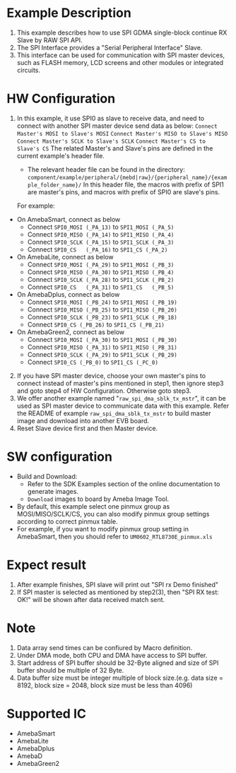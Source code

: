 # Example Description

1. This example describes how to use SPI GDMA single-block continue RX Slave by RAW SPI API.
2. The SPI Interface provides a "Serial Peripheral Interface" Slave.
3. This interface can be used for communication with SPI master devices, such as FLASH memory, LCD screens and other modules or integrated circuits.

# HW Configuration

1. In this example, it use SPI0 as slave to receive data, and need to connect with another SPI master device send data as below:
   `Connect Master's MOSI to Slave's MOSI`
   `Connect Master's MISO to Slave's MISO`
   `Connect Master's SCLK to Slave's SCLK`
   `Connect Master's CS to Slave's CS`
   The related Master's and Slave's pins are defined in the current example's header file.
   - The relevant header file can be found in the directory:
     `component/example/peripheral/{mebd|raw}/{peripheral_name}/{example_folder_name}/`
   In this header file, the macros with prefix of SPI1 are master's pins, and macros with prefix of SPI0 are slave's pins.

   For example:

- On AmebaSmart, connect as below
  - Connect `SPI0_MOSI (_PA_13)` to `SPI1_MOSI (_PA_5)`
  - Connect `SPI0_MISO (_PA_14)` to `SPI1_MISO (_PA_4)`
  - Connect `SPI0_SCLK (_PA_15)` to `SPI1_SCLK (_PA_3)`
  - Connect `SPI0_CS   (_PA_16)` to `SPI1_CS (_PA_2)`
- On AmebaLite, connect as below
  - Connect `SPI0_MOSI (_PA_29)` to `SPI1_MOSI (_PB_3)`
  - Connect `SPI0_MISO (_PA_30)` to `SPI1_MISO (_PB_4)`
  - Connect `SPI0_SCLK (_PA_28)` to `SPI1_SCLK (_PB_2)`
  - Connect `SPI0_CS   (_PA_31)` to `SPI1_CS   (_PB_5)`
- On AmebaDplus, connect as below
  - Connect `SPI0_MOSI (_PB_24)` to `SPI1_MOSI (_PB_19)`
  - Connect `SPI0_MISO (_PB_25)` to `SPI1_MISO (_PB_20)`
  - Connect `SPI0_SCLK (_PB_23)` to `SPI1_SCLK (_PB_18)`
  - Connect `SPI0_CS (_PB_26)` to `SPI1_CS (_PB_21)`
- On AmebaGreen2, connect as below
  - Connect `SPI0_MOSI (_PA_30)` to `SPI1_MOSI (_PB_30)`
  - Connect `SPI0_MISO (_PA_31)` to `SPI1_MISO (_PB_31)`
  - Connect `SPI0_SCLK (_PA_29)` to `SPI1_SCLK (_PB_29)`
  - Connect `SPI0_CS (_PB_0)` to `SPI1_CS (_PC_0)`

2. If you have SPI master device, choose your own master's pins to connect instead of master's pins mentioned in step1, then ignore step3 and goto step4 of HW Configuration. Otherwise goto step3.
3. We offer another example named "`raw_spi_dma_sblk_tx_mstr`", it can be used as SPI master device to communicate data with this example.
Refer the README of example `raw_spi_dma_sblk_tx_mstr` to build master image and download into another EVB board.
4. Reset Slave device first and then Master device.

# SW configuration

- Build and Download:
   * Refer to the SDK Examples section of the online documentation to generate images.
   * `Download` images to board by Ameba Image Tool.
- By default, this example select one pinmux group as MOSI/MISO/SCLK/CS,
  you can also modify pinmux group settings according to correct pinmux table.
- For example, if you want to modify pinmux group setting in AmebaSmart, then you should refer to `UM0602_RTL8730E_pinmux.xls`

# Expect result

1. After example finishes, SPI slave will print out "SPI rx Demo finished"
2. If SPI master is selected as mentioned by step2(3), then "SPI RX test: OK!" will be shown after data received match sent.

# Note

1. Data array send times can be confiured by Macro definition.
2. Under DMA mode, both CPU and DMA have access to SPI buffer.
3. Start address of SPI buffer should be 32-Byte aligned and size of SPI buffer should be multiple of 32 Byte.
4. Data buffer size must be integer multiple of block size.(e.g. data size = 8192, block size = 2048, block size must be less than 4096)

# Supported IC

- AmebaSmart
- AmebaLite
- AmebaDplus
- AmebaD
- AmebaGreen2